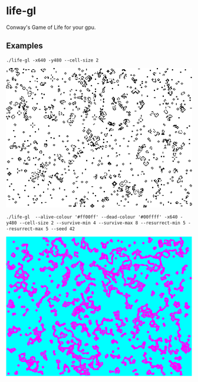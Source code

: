 # life-gl

Conway's Game of Life for your gpu.

## Examples

```
./life-gl -x640 -y480 --cell-size 2
```

![Screenshot 0](/images/screenshot0.png)

```
./life-gl  --alive-colour '#ff00ff' --dead-colour '#00ffff' -x640 -y480 --cell-size 2 --survive-min 4 --survive-max 8 --resurrect-min 5 --resurrect-max 5 --seed 42
```

![Screenshot 1](/images/screenshot1.png)


